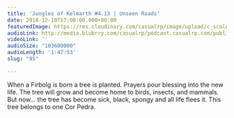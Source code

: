 ```yaml
---
title: 'Jungles of Kelmarth #4.13 | Unseen Roads'
date: 2018-12-10T17:00:00.000+00:00
featuredImage: https://res.cloudinary.com/casualrp/image/upload/c_scale,f_auto,w_1600/chapter4/image_1_1
audioLink: http://media.blubrry.com/casualrp/podcast.casualrp.com/public/Chapter%204%20Ep.%2013%20_%20Unseen%20Roads.mp3
videoLink: ''
audioSize: "103600000"
audioLength: '1:47:53'
slug: "95"

---
```

When a Firbolg is born a tree is planted. Prayers pour blessing into the new life. The tree will grow and become home to birds, insects, and mammals. But now... the tree has become sick, black, spongy and all life flees it. This tree belongs to one Cor Pedra.